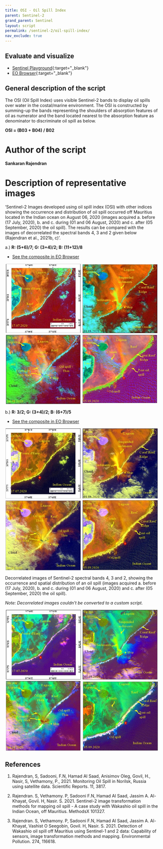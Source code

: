 ```yaml
---
title: OSI - Oil Spill Index
parent: Sentinel-2
grand_parent: Sentinel
layout: script
permalink: /sentinel-2/oil-spill-index/
nav_exclude: true
---
```



## Evaluate and visualize
 - [Sentinel Playground](https://apps.sentinel-hub.com/sentinel-playground/?source=S2L2A&lat=-20.43437229834543&lng=57.740750312805176&zoom=14&preset=CUSTOM&layers=B01,B02,B03&maxcc=21&gain=1.0&gamma=1.7&time=2020-02-01%7C2020-08-06&atmFilter=&showDates=false&evalscript=Ly8gT2lsIFNwaWxsIEluZGV4IGluIGdyYXlzY2FsZQpsZXQgT1NJID0gKEIwMyArIEIwNCkgLyBCMDI7CnJldHVybiBbT1NJLzNdCgovLyBSR0IgdmlzdWFsaXphdGlvbiBhKQovKgpsZXQgUiA9IChCMDUrQjA2KS9CMDcKbGV0IEcgPSAoQjAzK0IwNCkvQjAyCmxldCBCID0gKEIxMStCMTIpL0IwOApyZXR1cm4gW1IvMywgRy8zLCBCLzNdCiovCgovLyBSR0IgdmlzdWFsaXphdGlvbiBiKQovKgpsZXQgUiA9IChCMDMvQjAyKQpsZXQgRyA9IChCMDMrQjA0KS9CMDIKbGV0IEIgPSAoQjA2K0IwNykvQjA1CnJldHVybiBbUi8zLCBHLzMsIEIvM10KKi8%3D){:target="_blank"}    
 - [EO Browser](https://sentinelshare.page.link/EpXM){:target="_blank"} 

## General description of the script

The OSI (Oil Spill Index) uses visible Sentinel-2 bands to display oil spills over water in the costal/marine environment. The OSI is constructed by summing-up the bands representing the shoulders of absorption features of oil as numerator and the band located nearest to the absorption feature as denominator to discriminate oil spill as below.

**OSI = (B03 + B04) / B02**

# Author of the script

**Sankaran Rajendran**

# Description of representative images

‘Sentinel-2 Images developed using oil spill index (OSI) with other indices showing the occurrence and distribution of oil spill occurred off Mauritius located in the Indian ocean on August 06, 2020 (images acquired a. before (17 July, 2020), b. and c. during (01 and 06 August, 2020) and c. after (05 September, 2020) the oil spill). The results can be compared with the images of decorrelated the spectral bands 4, 3 and 2 given below (Rajendran et al., 2021b, c)’.

a.) **R: (5+6)/7; G: (3+4)/2; B: (11+12)/8** 
- [See the composite in EO Browser](https://sentinelshare.page.link/mvBh)

![Sentinel-2 Image using OSI](images/1.jpg)

b.) **R: 3/2; G: (3+4)/2; B: (6+7)/5**

- [See the composite in EO Browser](https://sentinelshare.page.link/itDT)

![Sentinel-2 Image using OSI](images/2.jpg)

Decorrelated images of Sentinel-2  spectral bands 4, 3 and 2, showing the occurrence and spatial distribution of an oil spill (images acquired a. before (17 July, 2020), b. and c. during (01 and 06 August, 2020) and c. after (05 September, 2020) the oil spill).

_Note: Decorrelated images couldn't be converted to a custom script._

![Sentinel-2 Image using OSI](images/3.jpg)

## References
1.	Rajendran, S, Sadooni, F.N, Hamad Al Saad, Anisimov Oleg, Govil, H., Nasir, S, Vethamony, P., 2021. Monitoring Oil Spill in Norilsk, Russia using satellite data. Scientific Reports. 11, 3817.

2.	Rajendran. S, Vethamony. P, Sadooni F.N, Hamad Al Saad, Jassim A. Al-Khayat, Govil. H, Nasir. S. 2021. Sentinel-2 image transformation methods for mapping oil spill - A case study with Wakashio oil spill in the Indian Ocean, off Mauritius. MethodsX 101327.

3.	Rajendran. S, Vethamony. P, Sadooni F.N, Hamad Al Saad, Jassim A. Al-Khayat, Vashist O Seegobin, Govil. H, Nasir. S. 2021. Detection of Wakashio oil spill off Mauritius using Sentinel-1 and 2 data: Capability of sensors, image transformation methods and mapping. Environmental Pollution. 274, 116618.
